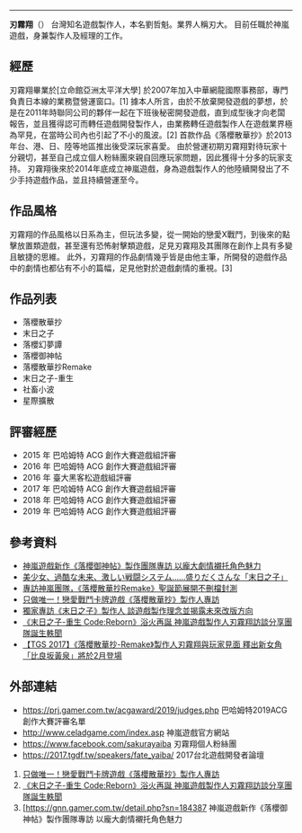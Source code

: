 -----

**刃霧翔**（） 台灣知名遊戲製作人，本名劉哲魁。業界人稱刃大。 目前任職於神嵐遊戲，身兼製作人及經理的工作。

## 經歷

刃霧翔畢業於\[立命館亞洲太平洋大學\] 於2007年加入中華網龍國際事務部，專門負責日本線的業務暨營運窗口。\[1\] 據本人所言，由於不放棄開發遊戲的夢想，於是在2011年時聯同公司的夥伴一起在下班後秘密開發遊戲，直到成型後才向老闆報告，並且獲得認可而轉任遊戲開發製作人，由業務轉任遊戲製作人在遊戲業界極為罕見，在當時公司內也引起了不小的風波。\[2\] 首款作品《落櫻散華抄》於2013年台、港、日、陸等地區推出後受深玩家喜愛。 由於營運初期刃霧翔對待玩家十分親切，甚至自己成立個人粉絲團來親自回應玩家問題，因此獲得十分多的玩家支持。 刃霧翔後來於2014年底成立神嵐遊戲，身為遊戲製作人的他陸續開發出了不少手持遊戲作品，並且持續營運至今。

## 作品風格

刃霧翔的作品風格以日系為主，但玩法多變，從一開始的戀愛X戰鬥，到後來的點擊放置類遊戲，甚至還有恐怖射擊類遊戲，足見刃霧翔及其團隊在創作上具有多變且敏捷的思維。 此外，刃霧翔的作品劇情幾乎皆是由他主筆，所開發的遊戲作品中的劇情也都佔有不小的篇幅，足見他對於遊戲劇情的重視。\[3\]

## 作品列表

  - 落櫻散華抄
  - 末日之子
  - 落櫻幻夢譚
  - 落櫻御神帖
  - 落櫻散華抄Remake
  - 末日之子-重生
  - 社畜小波
  - 星際擴散

## 評審經歷

  - 2015 年 巴哈姆特 ACG 創作大賽遊戲組評審
  - 2016 年 巴哈姆特 ACG 創作大賽遊戲組評審
  - 2016 年 臺大黑客松遊戲組評審
  - 2017 年 巴哈姆特 ACG 創作大賽遊戲組評審
  - 2018 年 巴哈姆特 ACG 創作大賽遊戲組評審
  - 2019 年 巴哈姆特 ACG 創作大賽遊戲組評審

## 參考資料

  - [神嵐遊戲新作《落櫻御神帖》製作團隊專訪 以龐大劇情襯托角色魅力](https://gnn.gamer.com.tw/detail.php?sn=184387)
  - [美少女、過酷な未来、激しい戦闘システム……盛りだくさんな「末日之子」](https://game.watch.impress.co.jp/docs/news/722126.html?fbclid=IwAR2WHWa8bYy9GjhXO8-o7guzuUxv4zgmBhc_2yDVhBa4Dximl9t4pKuLVZE)
  - [專訪神嵐團隊，《落櫻散華抄Remake》聖誕節展開不刪檔封測](https://www.4gamers.com.tw/news/detail/31114/celad-sakura-scroll-remake-cb-on-xmas)
  - [只做唯一！戀愛戰鬥卡牌遊戲《落櫻散華抄》製作人專訪](https://www.chinatimes.com/realtimenews/20140128003606-260412?chdtv)
  - [獨家專訪《末日之子》製作人 談遊戲製作理念並揭露未來改版方向](https://gnn.gamer.com.tw/detail.php?sn=134152)
  - [《末日之子-重生 Code:Reborn》浴火再誕 神嵐遊戲製作人刃霧翔訪談分享團隊誕生軼聞](https://www.mobile01.com/topicdetail.php?f=675&t=5457715)
  - [【TGS 2017】《落櫻散華抄-Remake》製作人刃霧翔與玩家見面 釋出新女角「比良坂黃泉」將於2月登場](http://www.gamebase.com.tw/news_old/news_content.php?sno=98645904)

## 外部連結

  - <https://prj.gamer.com.tw/acgaward/2019/judges.php> 巴哈姆特2019ACG創作大賽評審名單
  - <http://www.celadgame.com/index.asp> 神嵐遊戲官方網站
  - <https://www.facebook.com/sakurayaiba> 刃霧翔個人粉絲團
  - <https://2017.tgdf.tw/speakers/fate_yaiba/> 2017台北遊戲開發者論壇

<!-- end list -->

1.  [只做唯一！戀愛戰鬥卡牌遊戲《落櫻散華抄》製作人專訪](https://www.chinatimes.com/realtimenews/20140128003606-260412?chdtv)
2.  [《末日之子-重生 Code:Reborn》浴火再誕 神嵐遊戲製作人刃霧翔訪談分享團隊誕生軼聞](https://www.mobile01.com/topicdetail.php?f=675&t=5457715)
3.  \[<https://gnn.gamer.com.tw/detail.php?sn=184387> 神嵐遊戲新作《落櫻御神帖》製作團隊專訪 以龐大劇情襯托角色魅力